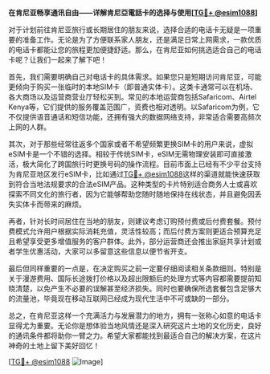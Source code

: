 **在肯尼亚畅享通讯自由——详解肯尼亞電話卡的选择与使用[[TG💪+ @esim1088](https://t.me/s/esim1088)]**

对于计划前往肯尼亚旅行或长期居住的朋友来说，选择合适的电话卡无疑是一项重要的准备工作。无论是为了方便联系家人朋友，还是满足日常上网需求，一款优质的电话卡都能让您的旅程更加便捷舒适。那么，在肯尼亚如何挑选适合自己的电话卡呢？让我们一起来了解下吧！

首先，我们需要明确自己对电话卡的具体需求。如果您只是短期访问肯尼亚，可能更倾向于购买一张临时的本地SIM卡（即普通实体卡）。这类卡通常可以在机场、各大商场以及运营商营业厅轻松买到。常见的本地运营商包括Safaricom、Airtel Kenya等，它们提供的服务覆盖范围广，资费也相对透明。以Safaricom为例，它不仅提供语音通话和短信功能，还拥有强大的数据网络支持，非常适合需要高频次上网的人群。

其次，对于那些经常往返多个国家或者不希望频繁更换SIM卡的用户来说，虚拟eSIM卡是一个不错的选择。相较于传统SIM卡，eSIM无需物理安装即可直接激活，极大简化了跨国旅行时更换号码的操作流程。目前市面上已经有不少平台支持为肯尼亚地区发行eSIM卡，比如通过[TG💪+ @esim1088](https://t.me/s/esim1088)这样的渠道就能快速获取到符合当地法规要求的合法eSIM产品。这种类型的卡片特别适合商务人士或喜欢探索不同文化的旅行者，因为它能够帮助您随时随地保持在线状态，并且避免因丢失实体卡而带来的麻烦。

再者，针对长时间居住在当地的朋友，则建议考虑订购预付费或后付费套餐。预付费模式允许用户根据实际消耗充值，灵活性较高；而后付费方案则更适合预算充足且希望享受更多增值服务的客户群体。此外，部分运营商还会推出家庭共享计划或者学生优惠活动，大家可以多留意这些信息以便节省开支。

最后但同样重要的一点是，在决定购买之前一定要仔细阅读相关条款细则。特别是关于漫游费用、国际长途拨打价格以及超出限额后的处理方式等内容都需要提前知晓清楚，以免产生不必要的误解甚至经济损失。同时也要确保所选套餐包含足够大的流量池，毕竟现在移动互联网已经成为现代生活中不可或缺的一部分。

总之，在肯尼亚这样一个充满活力与发展潜力的地方，拥有一张称心如意的电话卡显得尤为重要。无论你是想体验当地风情还是深入研究这片土地的文化历史，良好的通讯条件都将助你一臂之力。希望大家都能找到最适合自己的解决方案，在这片神奇的土地上留下美好回忆！

[[TG💪+ @esim1088](https://t.me/s/esim1088) ![Image](https://i.postimg.cc/4NQfJmqS/Snipaste-2025-05-13-00-14-12.png)]